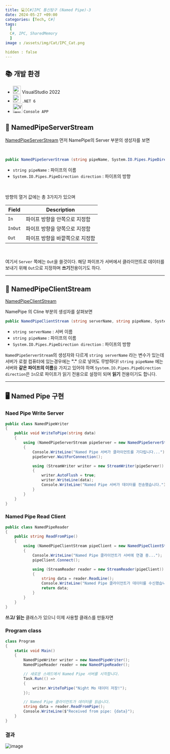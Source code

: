 ```yaml
---
title: 💻[C#]IPC 통신탐구 (Named Pipe)-3
date: 2024-05-27 +09:00
categories: [Tech, C#]
tags:
  [
  C#, IPC, SharedMemory
  ]
image : /assets/img/Cat/IPC_Cat.png

hidden : false
---
```


## 📚 개발 환경

* <img src="https://cdn3.emoji.gg/emojis/8574_visual_studio.png" alt="View" width="25" height="25"> VisualStudio 2022
* <img src="https://cdn3.emoji.gg/emojis/3846-dotnet.png" alt="View" width="25" height="25"> `.NET 6`
*  <img src="https://cdn3.emoji.gg/emojis/1739_CMD.png" alt="View" width="30" height="30">  `Console APP` 


## 📑 NamedPipeServerStream

[NamedPipeServerStream](https://learn.microsoft.com/ko-kr/dotnet/api/system.io.pipes.namedpipeserverstream?view=net-6.0)
먼저 NamePipe의 Server 부분의 생성자를 보면

<br>

```csharp
public NamedPipeServerStream (string pipeName, System.IO.Pipes.PipeDirection direction);
```
* `string pipeName` : 파이프의 이름
* `System.IO.Pipes.PipeDirection direction` : 파이프의 방향

<br>

방향의 열거 값에는 총 3가지가 있으며

| Field   | Description                     |
| ------- | ------------------------------- |
| `In`    | 파이프 방향을 안쪽으로 지정함   |
| `InOut` | 파이프 방향을 양쪽으로 지정함   |
| `Out`   | 파이프 방향을 바깥쪽으로 지정함 |

<br>

여기서  `Server` 쪽에는 `Out`을 쓸것이다. 
해당 파이프가 서버에서 클라이언트로 데이터를 보내기 위해 `Out`으로 지정하며 **쓰기**전용이기도 하다.

---

## 📑 NamedPipeClientStream

[NamedPipeClientStream](https://learn.microsoft.com/ko-kr/dotnet/api/system.io.pipes.namedpipeclientstream?view=net-6.0)

NamePipe 의 Cline 부분의 생성자를 살펴보면

```csharp
public NamedPipeClientStream (string serverName, string pipeName, System.IO.Pipes.PipeDirection direction);
```

* `string serverName` : 서버 이름
* `string pipeName` : 파이프의 이름
* `System.IO.Pipes.PipeDirection direction` : 파이프의 방향

`NamedPipeServerStream`의 생성자와 다르게  `string serverName` 라는 변수가 있는데 서버가 로컬 컴퓨터에 있는경우에는 **"."** 으로 넣어도 무방하다!
`string pipeName` 에는 서버와 **같은 파이프의 이름**을 가지고 있어야 하며 `System.IO.Pipes.PipeDirection direction`은 `In`으로 파이프가 읽기 전용으로 설정이 되며 **읽기** 전용이기도 합니다.

---
## 🖥️ Named Pipe 구현

### Naed Pipe Write Server

```csharp
public class NamedPipeWriter
{
    public void WriteToPipe(string data)
    {
        using (NamedPipeServerStream pipeServer = new NamedPipeServerStream("Cat", PipeDirection.Out))
        {
            Console.WriteLine("Named Pipe 서버가 클라이언트를 기다립니다...");
            pipeServer.WaitForConnection();

            using (StreamWriter writer = new StreamWriter(pipeServer))
            {
                writer.AutoFlush = true;
                writer.WriteLine(data);
                Console.WriteLine("Named Pipe 서버가 데이터를 전송했습니다.");
            }
        }
    }
}
```


### Named Pipe Read Client

```csharp
public class NamedPipeReader
{
    public string ReadFromPipe()
    {
        using (NamedPipeClientStream pipeClient = new NamedPipeClientStream(".", "Cat", PipeDirection.In))
        {
            Console.WriteLine("Named Pipe 클라이언트가 서버에 연결 중...");
            pipeClient.Connect();

            using (StreamReader reader = new StreamReader(pipeClient))
            {
                string data = reader.ReadLine();
                Console.WriteLine("Named Pipe 클라이언트가 데이터를 수신했습니다.");
                return data;
            }
        }
    }
}
```

**쓰고/ 읽는** 클래스가 있으니 이제 사용할 클래스를 만들자면

### Program class
```csharp
class Program
{
    static void Main()
    {
        NamedPipeWriter writer = new NamedPipeWriter();
        NamedPipeReader reader = new NamedPipeReader();

        // 새로운 스레드에서 Named Pipe 서버를 시작합니다.
        Task.Run(() =>
        {
            writer.WriteToPipe("Night Mo 데이터 저장!");
        });

        // Named Pipe 클라이언트가 데이터를 읽습니다.
        string data = reader.ReadFromPipe();
        Console.WriteLine($"Received from pipe: {data}");
    }
}
```

### 결과

![image](https://github.com/Gubeommo/TIL/assets/86589565/1453bc91-cbec-4ead-9c84-03477a488bf5)
